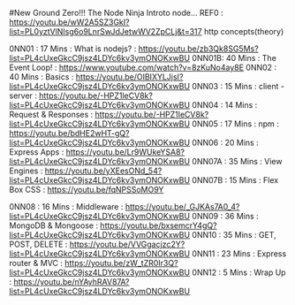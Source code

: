 #New Ground Zero!!! The Node Ninja Introto node...
REF0 : https://youtu.be/wW2A5SZ3GkI?list=PL0yztVlNIsg6o9LnrSwJdJetwWV2ZpCLj&t=317 http concepts(theory)

0NN01 : 17 Mins : What is nodejs? : https://youtu.be/zb3Qk8SG5Ms?list=PL4cUxeGkcC9jsz4LDYc6kv3ymONOKxwBU
0NN01B: 40 Mins : The Event Loop! : https://www.youtube.com/watch?v=8zKuNo4ay8E
0NN02 : 40 Mins : Basics : https://youtu.be/OIBIXYLJjsI?list=PL4cUxeGkcC9jsz4LDYc6kv3ymONOKxwBU
0NN03 : 15 Mins : client - server : https://youtu.be/-HPZ1leCV8k?list=PL4cUxeGkcC9jsz4LDYc6kv3ymONOKxwBU
0NN04 : 14 Mins : Request & Responses : https://youtu.be/-HPZ1leCV8k?list=PL4cUxeGkcC9jsz4LDYc6kv3ymONOKxwBU
0NN05 : 17 Mins : npm : https://youtu.be/bdHE2wHT-gQ?list=PL4cUxeGkcC9jsz4LDYc6kv3ymONOKxwBU
0NN06 : 20 Mins : Express Apps : https://youtu.be/Lr9WUkeYSA8?list=PL4cUxeGkcC9jsz4LDYc6kv3ymONOKxwBU
0NN07A : 35 Mins : View Engines : https://youtu.be/yXEesONd_54?list=PL4cUxeGkcC9jsz4LDYc6kv3ymONOKxwBU
0NN07B : 15 Mins : Flex Box CSS : https://youtu.be/fqNPSSoMO9Y

0NN08 : 16 Mins : Middleware : https://youtu.be/_GJKAs7A0_4?list=PL4cUxeGkcC9jsz4LDYc6kv3ymONOKxwBU
0NN09 : 36 Mins : MongoDB & Mongoose : https://youtu.be/bxsemcrY4gQ?list=PL4cUxeGkcC9jsz4LDYc6kv3ymONOKxwBU
0NN10 : 35 Mins : GET, POST, DELETE : https://youtu.be/VVGgacjzc2Y?list=PL4cUxeGkcC9jsz4LDYc6kv3ymONOKxwBU
0NN11 : 23 Mins : Express router & MVC : https://youtu.be/zW_tZR0Ir3Q?list=PL4cUxeGkcC9jsz4LDYc6kv3ymONOKxwBU
0NN12 : 5 Mins : Wrap Up : https://youtu.be/nYAyhRAV87A?list=PL4cUxeGkcC9jsz4LDYc6kv3ymONOKxwBU
